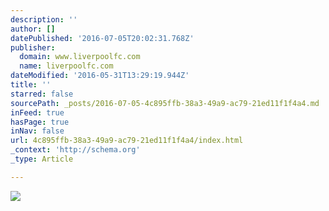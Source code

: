 ```yaml
---
description: ''
author: []
datePublished: '2016-07-05T20:02:31.768Z'
publisher:
  domain: www.liverpoolfc.com
  name: liverpoolfc.com
dateModified: '2016-05-31T13:29:19.944Z'
title: ''
starred: false
sourcePath: _posts/2016-07-05-4c895ffb-38a3-49a9-ac79-21ed11f1f4a4.md
inFeed: true
hasPage: true
inNav: false
url: 4c895ffb-38a3-49a9-ac79-21ed11f1f4a4/index.html
_context: 'http://schema.org'
_type: Article

---
```

![](http://assets.lfcimages.com/v2/uploads/media/default/0001/22/thumb_21685_default_news_size_5.jpeg)